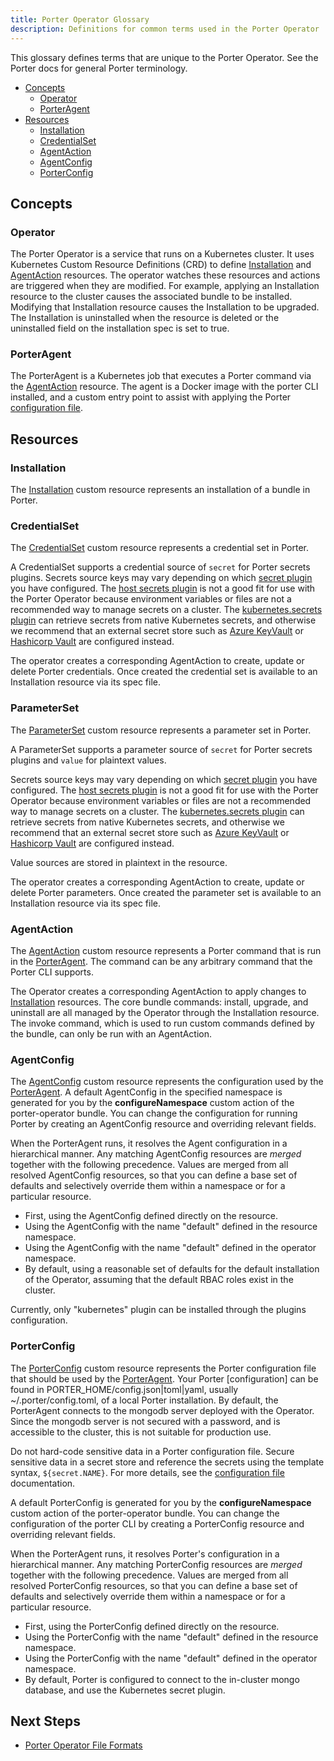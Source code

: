 ```yaml
---
title: Porter Operator Glossary
description: Definitions for common terms used in the Porter Operator
---
```


This glossary defines terms that are unique to the Porter Operator.
See the Porter docs for general Porter terminology.

* [Concepts](#concepts)
    * [Operator](#operator)
    * [PorterAgent](#porteragent)
* [Resources](#resources)
  * [Installation](#installation)
  * [CredentialSet](#credentialset)
  * [AgentAction](#agentaction)
  * [AgentConfig](#agentconfig)
  * [PorterConfig](#porterconfig)

## Concepts

### Operator

The Porter Operator is a service that runs on a Kubernetes cluster.
It uses Kubernetes Custom Resource Definitions (CRD) to define [Installation](#installation) and [AgentAction](#agentaction) resources.
The operator watches these resources and actions are triggered when they are modified.
For example, applying an Installation resource to the cluster causes the associated bundle to be installed.
Modifying that Installation resource causes the Installation to be upgraded.
The Installation is uninstalled when the resource is deleted or the uninstalled field on the installation spec is set to true.

### PorterAgent

The PorterAgent is a Kubernetes job that executes a Porter command via the [AgentAction](#agentaction) resource.
The agent is a Docker image with the porter CLI installed, and a custom entry point to assist with applying the Porter [configuration file].

## Resources

### Installation

The [Installation] custom resource represents an installation of a bundle in Porter.

[Installation]: /operator/file-formats/#installation

### CredentialSet

The [CredentialSet] custom resource represents a credential set in Porter.

[CredentialSet]: /operator/file-formats/#credentialset

A CredentialSet supports a credential source of `secret` for Porter secrets 
plugins. Secrets source keys may vary depending on which [secret plugin](/plugins/)
you have configured. The [host secrets plugin](/plugins/host/) is not a
good fit for use with the Porter Operator because environment variables or
files are not a recommended way to manage secrets on a cluster.
The [kubernetes.secrets plugin](https://release-v1.porter.sh/plugins/kubernetes/#secrets) 
can retrieve secrets from native Kubernetes secrets, and otherwise we 
recommend that an external secret store such as [Azure KeyVault](/plugins/azure/#secrets)
or [Hashicorp Vault](/plugins/hashicorp/) are configured instead.

The operator creates a corresponding AgentAction to create, update or delete Porter credentials.
Once created the credential set is available to an Installation resource via its spec file.

### ParameterSet

The [ParameterSet] custom resource represents a parameter set in Porter.

[ParameterSet]: /operator/file-formats/#parameterset

A ParameterSet supports a parameter source of `secret` for Porter secrets 
plugins and `value` for plaintext values.

Secrets source keys may vary depending on which [secret plugin](/plugins/) you have configured.
The [host secrets plugin](/plugins/host/) is not a good fit for use with the Porter Operator because environment variables or
files are not a recommended way to manage secrets on a cluster.
The [kubernetes.secrets plugin](https://release-v1.porter.sh/plugins/kubernetes/#secrets) 
can retrieve secrets from native Kubernetes secrets, and otherwise we 
recommend that an external secret store such as [Azure KeyVault](/plugins/azure/#secrets)
or [Hashicorp Vault](/plugins/hashicorp/) are configured instead.

Value sources are stored in plaintext in the resource.

The operator creates a corresponding AgentAction to create, update or delete Porter parameters.
Once created the parameter set is available to an Installation resource via its spec file.

### AgentAction

The [AgentAction] custom resource represents a Porter command that is run in the [PorterAgent](#porteragent).
The command can be any arbitrary command that the Porter CLI supports.

The Operator creates a corresponding AgentAction to apply changes to [Installation](#installation) resources.
The core bundle commands: install, upgrade, and uninstall are all managed by the Operator through the Installation resource.
The invoke command, which is used to run custom commands defined by the bundle, can only be run with an AgentAction.

[AgentAction]: /operator/file-formats/#agentaction

### AgentConfig

The [AgentConfig] custom resource represents the configuration used by the [PorterAgent](#porteragent).
A default AgentConfig in the specified namespace is generated for you by the **configureNamespace** custom action of the porter-operator bundle.
You can change the configuration for running Porter by creating an AgentConfig resource and overriding relevant fields.

When the PorterAgent runs, it resolves the Agent configuration in a hierarchical manner.
Any matching AgentConfig resources are _merged_ together with the following precedence.
Values are merged from all resolved AgentConfig resources, so that you can define a base set of defaults and selectively override them within a namespace or for a particular resource.

* First, using the AgentConfig defined directly on the resource.
* Using the AgentConfig with the name "default" defined in the resource namespace.
* Using the AgentConfig with the name "default" defined in the operator namespace.
* By default, using a reasonable set of defaults for the default installation of the Operator, assuming that the default RBAC roles exist in the cluster.

Currently, only "kubernetes" plugin can be installed through the plugins configuration.

[AgentConfig]: /operator/file-formats/#agentconfig

### PorterConfig

The [PorterConfig] custom resource represents the Porter configuration file that should be used by the [PorterAgent](#porteragent).
Your Porter [configuration] can be found in PORTER_HOME/config.json|toml|yaml, usually ~/.porter/config.toml, of a local Porter installation.
By default, the PorterAgent connects to the mongodb server deployed with the Operator.
Since the mongodb server is not secured with a password, and is accessible to the cluster, this is not suitable for production use.

Do not hard-code sensitive data in a Porter configuration file.
Secure sensitive data in a secret store and reference the secrets using the template syntax, `${secret.NAME}`.
For more details, see the [configuration file] documentation.

A default PorterConfig is generated for you by the **configureNamespace** custom action of the porter-operator bundle.
You can change the configuration of the porter CLI by creating a PorterConfig resource and overriding relevant fields.

When the PorterAgent runs, it resolves Porter's configuration in a hierarchical manner.
Any matching PorterConfig resources are _merged_ together with the following precedence.
Values are merged from all resolved PorterConfig resources, so that you can define a base set of defaults and selectively override them within a namespace or for a particular resource.

* First, using the PorterConfig defined directly on the resource.
* Using the PorterConfig with the name "default" defined in the resource namespace.
* Using the PorterConfig with the name "default" defined in the operator namespace.
* By default, Porter is configured to connect to the in-cluster mongo database, and use the Kubernetes secret plugin.

[PorterConfig]: /operator/file-formats/#porterconfig
[configuration file]: /configuration/#config-file
[Desired State QuickStart]: /quickstart/desired-state/


## Next Steps

* [Porter Operator File Formats](/operator/file-formats/)
